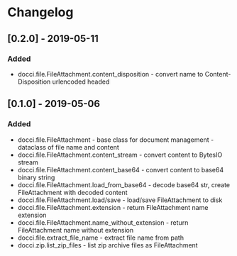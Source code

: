 <!-- https://keepachangelog.com/en/1.0.0/ -->

# Changelog

## [0.2.0] - 2019-05-11

### Added 

- docci.file.FileAttachment.content_disposition - convert name to Content-Disposition urlencoded headed

## [0.1.0] - 2019-05-06

### Added

- docci.file.FileAttachment - base class for document management - dataclass of file name and content
- docci.file.FileAttachment.content_stream - convert content to BytesIO stream
- docci.file.FileAttachment.content_base64 - convert content to base64 binary string
- docci.file.FileAttachment.load_from_base64 - decode base64 str, create FileAttachment with decoded content
- docci.file.FileAttachment.load/save - load/save FileAttachment to disk
- docci.file.FileAttachment.extension - return FileAttachment name extension
- docci.file.FileAttachment.name_without_extension - return FileAttachment name without extension
- docci.file.extract_file_name - extract file name from path
- docci.zip.list_zip_files - list zip archive files as FileAttachment